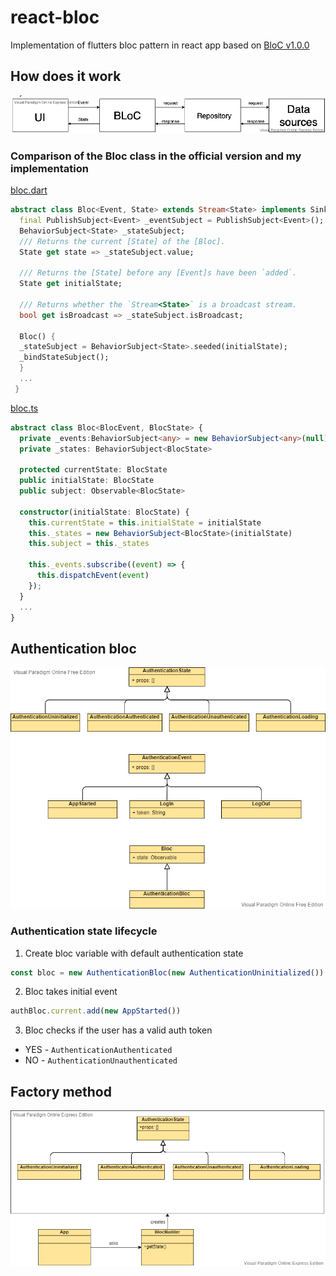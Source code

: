 # react-bloc
Implementation of flutters bloc pattern in react app based on [BloC v1.0.0](https://github.com/felangel/bloc/releases/tag/bloc-v1.0.0)
## How does it work

![image1](https://github.com/CukierPo2zl/react-bloc/blob/main/images/howdoesitwork.png)

### Comparison of the Bloc class in the official version and my implementation
[bloc.dart](https://github.com/felangel/bloc/commit/f621afaff637d7f841322773aacf80e6eda1e67b#diff-6e17ec6e2ac22f2c8ff0675532e214c13a9f254daefa846fbb2397371f9db053)
```dart
abstract class Bloc<Event, State> extends Stream<State> implements Sink<Event> {
  final PublishSubject<Event> _eventSubject = PublishSubject<Event>();
  BehaviorSubject<State> _stateSubject;
  /// Returns the current [State] of the [Bloc].
  State get state => _stateSubject.value;
  
  /// Returns the [State] before any [Event]s have been `added`.
  State get initialState;
  
  /// Returns whether the `Stream<State>` is a broadcast stream.
  bool get isBroadcast => _stateSubject.isBroadcast;
  
  Bloc() {
  _stateSubject = BehaviorSubject<State>.seeded(initialState);
  _bindStateSubject();
  }
  ...
 }
```
[bloc.ts](https://github.com/CukierPo2zl/react-bloc/blob/main/react-bloc/src/bloc/bloc.tsx)
```typescript
abstract class Bloc<BlocEvent, BlocState> {
  private _events:BehaviorSubject<any> = new BehaviorSubject<any>(null)
  private _states: BehaviorSubject<BlocState>
  
  protected currentState: BlocState
  public initialState: BlocState
  public subject: Observable<BlocState>
  
  constructor(initialState: BlocState) {
    this.currentState = this.initialState = initialState
    this._states = new BehaviorSubject<BlocState>(initialState)
    this.subject = this._states
    
    this._events.subscribe((event) => {
      this.dispatchEvent(event)
    });
  }
  ...
}
```
## Authentication bloc
![diagram1](https://github.com/CukierPo2zl/react-bloc/blob/main/images/diagram1.png)

### Authentication state lifecycle
1. Create bloc variable with default authentication state
```js
const bloc = new AuthenticationBloc(new AuthenticationUninitialized())
```
2. Bloc takes initial event
```js
authBloc.current.add(new AppStarted())
```
3. Bloc checks if the user has a valid auth token
  * YES - `AuthenticationAuthenticated`
  * NO - `AuthenticationUnauthenticated`

## Factory method
![diagram2](https://github.com/CukierPo2zl/react-bloc/blob/main/images/diagram2.png)
